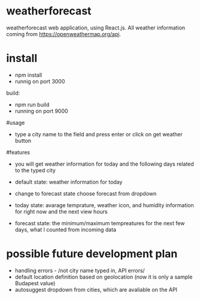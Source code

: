 # weatherforecast

weatherforecast web application, using React.js. All weather information coming from https://openweathermap.org/api.

# install

- npm install
- runnig on port 3000

build:
- npm run build
- running on port 9000

#usage

- type a city name to the field and press enter or click on get weather button

#features

- you will get weather information for today and the following days related to the typed city
- default state: weather information for today
- change to forecast state choose forecast from dropdown

- today state: avarage temprature, weather icon, and humidity information for right now and the next view hours
- forecast state: the minimum/maximum tempreatures for the next few days, what I counted from incoming data

# possible future development plan

- handling errors - /not city name typed in, API errors/
- default location definition based on geolocation (now it is only a sample Budapest value)
- autosuggest dropdown from cities, which are avaliable on the API

